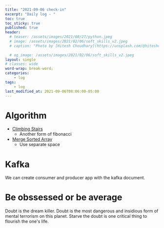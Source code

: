 ```yaml
---
title: "2021-09-06 check-in"
excerpt: "Daily log - "
toc: true
toc_sticky: true
published: true
header:
  # teaser: /assets/images/2021/08/27/python.jpeg
  # image: /assets/images/2021/02/06/soft_skills_v2.jpeg
  # caption: "Photo by [Hitesh Choudhary](https://unsplash.com/@hiteshchoudhary?utm_source=unsplash&utm_medium=referral&utm_content=creditCopyText) on [Unsplash](https://unsplash.com/s/photos/python?utm_source=unsplash&utm_medium=referral&utm_content=creditCopyText)"
  
  # og_image: /assets/images/2021/02/06/soft_skills_v2.jpeg
layout: single
# classes: wide
word-wrap: break-word;
categories:
    - log
tags:
    - log
last_modified_at: 2021-09-06T08:06:00-05:00
---
```


# Algorithm
- [Climbing Stairs](https://leetcode.com/problems/climbing-stairs/)
  * Another form of fibonacci
- [Merge Sorted Array](https://leetcode.com/problems/merge-sorted-array/)
  * Use separate space 

# Kafka 
We can create consumer and producer app with the kafka document. 

# Be obssessed or be average 
Doubt is the dream killer. Doubt is the most dangerous and insidious form of mental terrorism on this planet. Starve the doubt is one critical thing to flourish the one's life. 